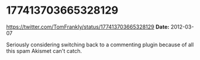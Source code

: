 # 177413703665328129
https://twitter.com/TomFrankly/status/177413703665328129
**Date:** 2012-03-07

Seriously considering switching back to a commenting plugin because of all this spam Akismet can't catch.
